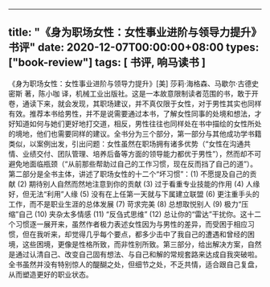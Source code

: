 
---
title: "《身为职场女性：女性事业进阶与领导力提升》书评"
date: 2020-12-07T00:00:00+08:00
types: ["book-review"]
tags: [ 书评, 响马读书 ]
---

《身为职场女性：女性事业进阶与领导力提升》[美] 莎莉·海格森、马歇尔·古德史密斯 著，陈小咖 译，机械工业出版社。这是一本故意限制读者范围的书，敢于开卷，通读下来，就会发现，其职场建议，并不真仅限于女性，对于男性其实也同样有效。推荐本书给男性，并不是说需要通过本书，了解女性同事的处境和想法，才好知道如何与她们更好地打交道，相反，男性往往也同样处在书中描绘的女性所处的境地，他们也需要同样的建议。全书分为三个部分，第一部分与其他成功学书籍类似，以案例出发，引出问题：女性虽然在职场拥有诸多优势（“女性在沟通共情、业绩交付、团队管理、培养后备等方面的领导能力都优于男性”），然而却不可避免地面临瓶颈（“从前那些帮助过自己的工作习惯，现在反而挡了自己的道”）。第二部分是全书主体，讲述了职场女性的十二个“坏习惯”：(1) 不愿提及自己的贡献 (2) 期待别人自然而然地注意到你的贡献 (3) 过于看重专业技能的作用 (4) 人缘好，但无法“利用”人缘 (5) 没有在上任第一天就与下属建立联盟 (6) 更注重手头的工作，而不是职业生涯的总体发展 (7) 苛求完美 (8) 总想取悦别人 (9) 极力“压缩”自己 (10) 夹杂太多情感 (11) “反刍式思维” (12) 总让你的“雷达”干扰你。这十二个习惯逐一展开来，虽然作者极力表述女性因为与男性的差异，而受困于相应习惯，但在我听来，却觉得几乎每个要点，都多少击中了我自己的遭遇和曾经的困境，这些困境，更像是性格所致，而非性别所致。第三部分，给出解决方案，自然是通过认清自己、改变自己固有想法、与自己和解的常规套路来达成自我突破啦。全书虽然并没有特别惊人的醍醐之处，但细节之处，不乏共情，适合跟自己复盘，从而塑造更好的职业状态。
